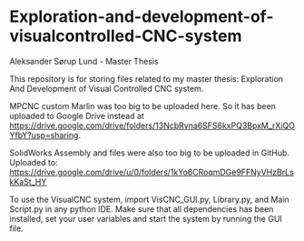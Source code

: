 # Exploration-and-development-of-visualcontrolled-CNC-system
Aleksander Sørup Lund - Master Thesis

This repository is for storing files related to my master thesis: Exploration And Development of Visual Controlled CNC system.

MPCNC custom Marlin was too big to be uploaded here. 
So it has been uploaded to Google Drive instead at 
https://drive.google.com/drive/folders/13NcbRvna6SFS6kxPQ3BpxM_rXiQOYfbY?usp=sharing.

SolidWorks Assembly and files were also too big to be uploaded in GitHub. 
Uploaded to:
https://drive.google.com/drive/u/0/folders/1kYo6CRoqmDGe9FFNyVHzBrLskKaSt_HY

To use the VisualCNC system, import VisCNC_GUI.py, Library.py, and Main Script.py in any python IDE. 
Make sure that all dependencies has been installed, set your user variables and start the system by running the GUI file.
